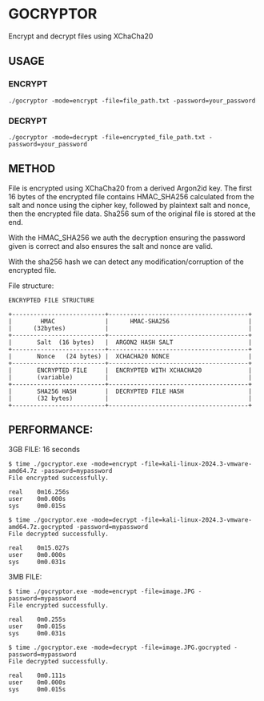 # GOCRYPTOR
Encrypt and decrypt files using XChaCha20

## USAGE

### ENCRYPT
`./gocryptor -mode=encrypt -file=file_path.txt -password=your_password`
### DECRYPT
`./gocryptor -mode=decrypt -file=encrypted_file_path.txt -password=your_password`

## METHOD
File is encrypted using XChaCha20 from a derived Argon2id key.
The first 16 bytes of the encrypted file contains HMAC_SHA256 calculated from the salt and nonce using the cipher key, followed by plaintext salt and nonce, then the encrypted file data. Sha256 sum of the original file is stored at the end.

With the HMAC_SHA256 we auth the decryption ensuring the password given is correct and also ensures the salt and nonce are valid.

With the sha256 hash we can detect any modification/corruption of the encrypted file.

File structure:
```
ENCRYPTED FILE STRUCTURE

+--------------------------+---------------------------------------+
|        HMAC              |      HMAC-SHA256                      |
|      (32bytes)           |                                       |
+--------------------------+---------------------------------------+
|       Salt  (16 bytes)   |  ARGON2 HASH SALT                     |
+--------------------------+---------------------------------------+
|       Nonce   (24 bytes) |  XCHACHA20 NONCE                      |
+--------------------------+---------------------------------------+
|       ENCRYPTED FILE     |  ENCRYPTED WITH XCHACHA20             |
|       (variable)         |                                       |
+--------------------------+---------------------------------------+
|       SHA256 HASH        |  DECRYPTED FILE HASH                  |
|       (32 bytes)         |                                       |
+--------------------------+---------------------------------------+ 
```

## PERFORMANCE:

3GB FILE: 16 seconds
```
$ time ./gocryptor.exe -mode=encrypt -file=kali-linux-2024.3-vmware-amd64.7z -password=mypassword
File encrypted successfully.

real    0m16.256s
user    0m0.000s
sys     0m0.015s

$ time ./gocryptor.exe -mode=decrypt -file=kali-linux-2024.3-vmware-amd64.7z.gocrypted -password=mypassword
File decrypted successfully.

real    0m15.027s
user    0m0.000s
sys     0m0.031s
```

3MB FILE: 
```
$ time ./gocryptor.exe -mode=encrypt -file=image.JPG -password=mypassword
File encrypted successfully.

real    0m0.255s
user    0m0.015s
sys     0m0.031s

$ time ./gocryptor.exe -mode=decrypt -file=image.JPG.gocrypted -password=mypassword
File decrypted successfully.

real    0m0.111s
user    0m0.000s
sys     0m0.015s
```



